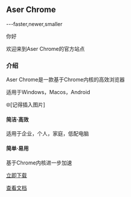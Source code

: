 ## Aser Chrome
---faster,newer,smaller

你好

欢迎来到Aser Chrome的官方站点

### 介绍
Aser Chrome是一款基于Chrome内核的高效浏览器

适用于Windows，Macos，Android

🌐[记得插入图片]

#### 简洁·高效

适用于企业，个人，家庭，低配电脑

#### 简单·易用

基于Chrome内核进一步加速

[立即下载](/download.md)

[查看文档](/doc.md)
